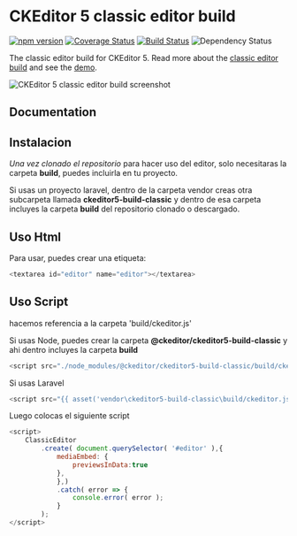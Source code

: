CKEditor 5 classic editor build
========================================

[![npm version](https://badge.fury.io/js/%40ckeditor%2Fckeditor5-build-classic.svg)](https://www.npmjs.com/package/@ckeditor/ckeditor5-build-classic)
[![Coverage Status](https://coveralls.io/repos/github/ckeditor/ckeditor5/badge.svg?branch=master)](https://coveralls.io/github/ckeditor/ckeditor5?branch=master)
[![Build Status](https://travis-ci.com/ckeditor/ckeditor5.svg?branch=master)](https://app.travis-ci.com/github/ckeditor/ckeditor5)
![Dependency Status](https://img.shields.io/librariesio/release/npm/@ckeditor/ckeditor5-build-classic)

The classic editor build for CKEditor 5. Read more about the [classic editor build](https://ckeditor.com/docs/ckeditor5/latest/installation/getting-started/predefined-builds.html#classic-editor) and see the [demo](https://ckeditor.com/docs/ckeditor5/latest/examples/builds/classic-editor.html).

![CKEditor 5 classic editor build screenshot](https://c.cksource.com/a/1/img/npm/ckeditor5-build-classic.png)

## Documentation

## Instalacion

_Una vez clonado el repositorio_ para hacer uso del editor, solo necesitaras la carpeta **build**, puedes incluirla en tu proyecto.

Si usas un proyecto laravel, dentro de la carpeta vendor creas otra subcarpeta llamada **ckeditor5-build-classic** y dentro de esa carpeta incluyes la carpeta **build** del repositorio clonado o descargado.

## Uso Html
Para usar, puedes crear una etiqueta:
 ```js
<textarea id="editor" name="editor"></textarea>
```
## Uso Script
hacemos referencia a la carpeta 'build/ckeditor.js'

Si usas Node, puedes crear la carpeta **@ckeditor/ckeditor5-build-classic** y ahi dentro incluyes la carpeta **build**

```js
<script src="./node_modules/@ckeditor/ckeditor5-build-classic/build/ckeditor.js"></script>
```
Si usas Laravel
```js
<script src="{{ asset('vendor\ckeditor5-build-classic\build/ckeditor.js') }}"></script>
```
Luego colocas el siguiente script
```js
<script>
    ClassicEditor
        .create( document.querySelector( '#editor' ),{
            mediaEmbed: {
                previewsInData:true
            },                
            },)
            .catch( error => {
                console.error( error );
            } 
        );
</script>
```